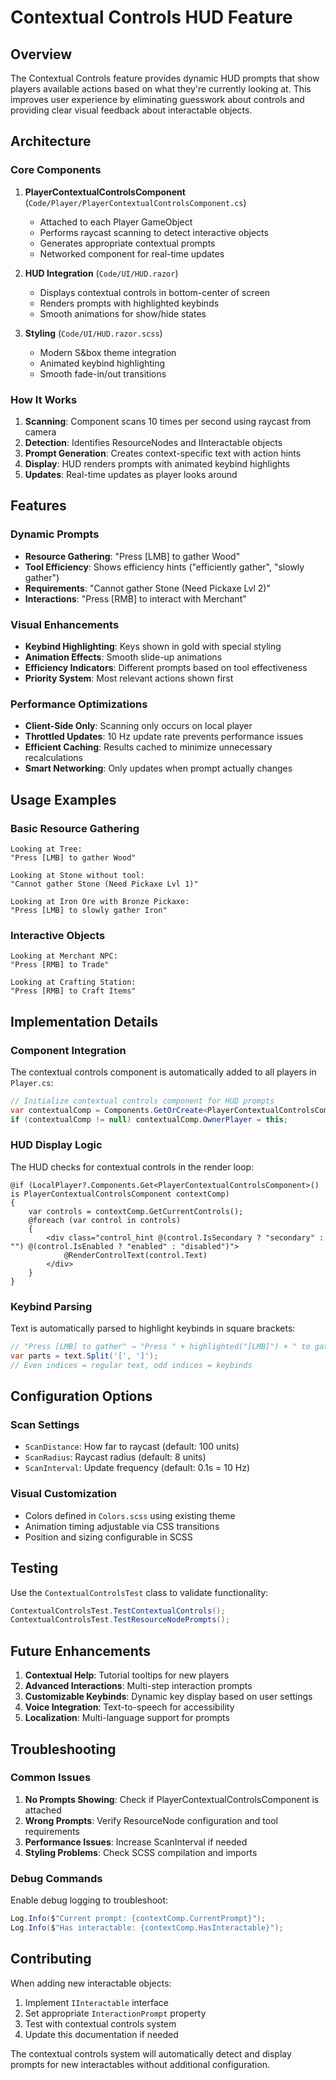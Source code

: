# Contextual Controls HUD Feature

## Overview

The Contextual Controls feature provides dynamic HUD prompts that show players available actions based on what they're currently looking at. This improves user experience by eliminating guesswork about controls and providing clear visual feedback about interactable objects.

## Architecture

### Core Components

1. **PlayerContextualControlsComponent** (`Code/Player/PlayerContextualControlsComponent.cs`)
   - Attached to each Player GameObject
   - Performs raycast scanning to detect interactive objects
   - Generates appropriate contextual prompts
   - Networked component for real-time updates

2. **HUD Integration** (`Code/UI/HUD.razor`)
   - Displays contextual controls in bottom-center of screen
   - Renders prompts with highlighted keybinds
   - Smooth animations for show/hide states

3. **Styling** (`Code/UI/HUD.razor.scss`)
   - Modern S&box theme integration
   - Animated keybind highlighting
   - Smooth fade-in/out transitions

### How It Works

1. **Scanning**: Component scans 10 times per second using raycast from camera
2. **Detection**: Identifies ResourceNodes and IInteractable objects
3. **Prompt Generation**: Creates context-specific text with action hints
4. **Display**: HUD renders prompts with animated keybind highlights
5. **Updates**: Real-time updates as player looks around

## Features

### Dynamic Prompts

- **Resource Gathering**: "Press [LMB] to gather Wood"
- **Tool Efficiency**: Shows efficiency hints ("efficiently gather", "slowly gather")
- **Requirements**: "Cannot gather Stone (Need Pickaxe Lvl 2)"
- **Interactions**: "Press [RMB] to interact with Merchant"

### Visual Enhancements

- **Keybind Highlighting**: Keys shown in gold with special styling
- **Animation Effects**: Smooth slide-up animations
- **Efficiency Indicators**: Different prompts based on tool effectiveness
- **Priority System**: Most relevant actions shown first

### Performance Optimizations

- **Client-Side Only**: Scanning only occurs on local player
- **Throttled Updates**: 10 Hz update rate prevents performance issues
- **Efficient Caching**: Results cached to minimize unnecessary recalculations
- **Smart Networking**: Only updates when prompt actually changes

## Usage Examples

### Basic Resource Gathering
```
Looking at Tree:
"Press [LMB] to gather Wood"

Looking at Stone without tool:
"Cannot gather Stone (Need Pickaxe Lvl 1)"

Looking at Iron Ore with Bronze Pickaxe:
"Press [LMB] to slowly gather Iron"
```

### Interactive Objects
```
Looking at Merchant NPC:
"Press [RMB] to Trade"

Looking at Crafting Station:
"Press [RMB] to Craft Items"
```

## Implementation Details

### Component Integration

The contextual controls component is automatically added to all players in `Player.cs`:

```csharp
// Initialize contextual controls component for HUD prompts
var contextualComp = Components.GetOrCreate<PlayerContextualControlsComponent>();
if (contextualComp != null) contextualComp.OwnerPlayer = this;
```

### HUD Display Logic

The HUD checks for contextual controls in the render loop:

```razor
@if (LocalPlayer?.Components.Get<PlayerContextualControlsComponent>() is PlayerContextualControlsComponent contextComp)
{
    var controls = contextComp.GetCurrentControls();
    @foreach (var control in controls)
    {
        <div class="control_hint @(control.IsSecondary ? "secondary" : "") @(control.IsEnabled ? "enabled" : "disabled")">
            @RenderControlText(control.Text)
        </div>
    }
}
```

### Keybind Parsing

Text is automatically parsed to highlight keybinds in square brackets:

```csharp
// "Press [LMB] to gather" → "Press " + highlighted("[LMB]") + " to gather"
var parts = text.Split('[', ']');
// Even indices = regular text, odd indices = keybinds
```

## Configuration Options

### Scan Settings
- `ScanDistance`: How far to raycast (default: 100 units)
- `ScanRadius`: Raycast radius (default: 8 units)
- `ScanInterval`: Update frequency (default: 0.1s = 10 Hz)

### Visual Customization
- Colors defined in `Colors.scss` using existing theme
- Animation timing adjustable via CSS transitions
- Position and sizing configurable in SCSS

## Testing

Use the `ContextualControlsTest` class to validate functionality:

```csharp
ContextualControlsTest.TestContextualControls();
ContextualControlsTest.TestResourceNodePrompts();
```

## Future Enhancements

1. **Contextual Help**: Tutorial tooltips for new players
2. **Advanced Interactions**: Multi-step interaction prompts
3. **Customizable Keybinds**: Dynamic key display based on user settings
4. **Voice Integration**: Text-to-speech for accessibility
5. **Localization**: Multi-language support for prompts

## Troubleshooting

### Common Issues

1. **No Prompts Showing**: Check if PlayerContextualControlsComponent is attached
2. **Wrong Prompts**: Verify ResourceNode configuration and tool requirements
3. **Performance Issues**: Increase ScanInterval if needed
4. **Styling Problems**: Check SCSS compilation and imports

### Debug Commands

Enable debug logging to troubleshoot:
```csharp
Log.Info($"Current prompt: {contextComp.CurrentPrompt}");
Log.Info($"Has interactable: {contextComp.HasInteractable}");
```

## Contributing

When adding new interactable objects:

1. Implement `IInteractable` interface
2. Set appropriate `InteractionPrompt` property
3. Test with contextual controls system
4. Update this documentation if needed

The contextual controls system will automatically detect and display prompts for new interactables without additional configuration.